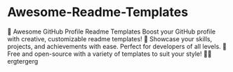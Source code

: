 # Awesome-Readme-Templates
 🌟 Awesome GitHub Profile Readme Templates Boost your GitHub profile with creative, customizable readme templates! 🚀 Showcase your skills, projects, and achievements with ease. Perfect for developers of all levels. 🎨 Free and open-source with a variety of templates to suit your style! 📄✨ ergtergerg
